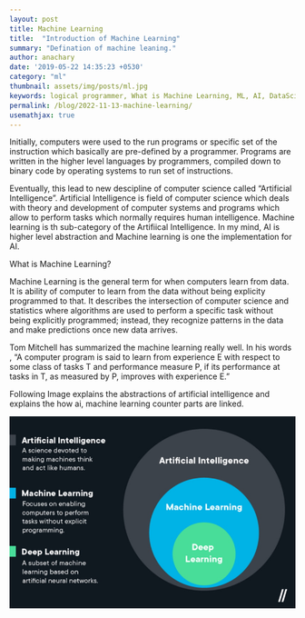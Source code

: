 ```yaml
---
layout: post
title: Machine Learning
title:  "Introduction of Machine Learning"
summary: "Defination of machine leaning."
author: anachary
date: '2019-05-22 14:35:23 +0530'
category: "ml"
thumbnail: assets/img/posts/ml.jpg
keywords: logical programmer, What is Machine Learning, ML, AI, DataScience.
permalink: /blog/2022-11-13-machine-learning/
usemathjax: true
---
```


Initially, computers were used to the run programs or specific set of the instruction which basically are pre-defined by a programmer. Programs are written in the higher level languages by programmers, compiled down to binary code by operating systems to run set of instructions.

Eventually, this lead to new descipline of computer science called “Artificial Intelligence”. Artificial Intelligence is field of computer science which deals with theory and development of computer systems and programs which allow to perform tasks which normally requires human intelligence. Machine learning is th sub-category of the Artifiical Intelligence. In my mind, AI is higher level abstraction and Machine learning is one the implementation for AI.

What is Machine Learning?

Machine Learning is the general term for when computers learn from data. It is ability of computer to learn from the data without being explicity programmed to that. It describes the intersection of computer science and statistics where algorithms are used to perform a specific task without being explicitly programmed; instead, they recognize patterns in the data and make predictions once new data arrives.

Tom Mitchell has summarized the machine learning really well. In his words , “A computer program is said to learn from experience E with respect to some class of tasks T and performance measure P, if its performance at tasks in T, as measured by P, improves with experience E.”

Following Image explains the abstractions of artificial intelligence and explains the how ai, machine learning counter parts are linked.

![image](/assets/img/posts/ml-abstractions.jpg)